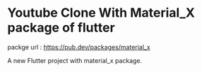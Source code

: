 # Youtube Clone With Material_X package of flutter 

packge url : https://pub.dev/packages/material_x

A new Flutter project with material_x package.
